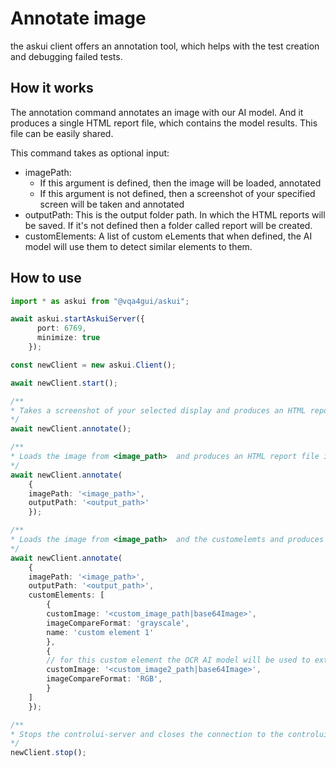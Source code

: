 # Annotate image

the askui client offers an annotation tool, which helps with the test creation and debugging failed tests.

## How it works

The annotation command annotates an image with our AI model. And it produces a single HTML report file, which contains the model results. This file can be easily shared.

This command takes as optional input:

- imagePath:
  - If this argument is defined, then the image will be loaded, annotated
  - If this argument is not defined, then a screenshot of your specified screen will be taken and annotated
- outputPath: This is the output folder path. In which the HTML reports will be saved. If it's not defined then a folder called report will be created.
- customElements: A list of custom eLements that when defined, the AI model will use them to detect similar elements to them.

## How to use

```typescript
import * as askui from "@vqa4gui/askui";

await askui.startAskuiServer({
      port: 6769,
      minimize: true
    });

const newClient = new askui.Client();

await newClient.start();

/**
* Takes a screenshot of your selected display and produces an HTML report file inside the default output path ~/report
*/
await newClient.annotate();

/**
* Loads the image from <image_path>  and produces an HTML report file inside the default output path  <output_path>
*/
await newClient.annotate(
    {
    imagePath: '<image_path>',
    outputPath: '<output_path>'
    });

/**
* Loads the image from <image_path>  and the customelemts and produces an HTML report file inside the default output path  <output_path>
*/
await newClient.annotate(
    {
    imagePath: '<image_path>',
    outputPath: '<output_path>',
    customElements: [
        {
        customImage: '<custom_image_path|base64Image>',
        imageCompareFormat: 'grayscale',
        name: 'custom element 1'
        },
        {
        // for this custom element the OCR AI model will be used to extract text from the image, since no name was givin  
        customImage: '<custom_image2_path|base64Image>',
        imageCompareFormat: 'RGB',
        }
    ]
    });

/**
* Stops the controlui-server and closes the connection to the controlui-server
*/
newClient.stop();
```
